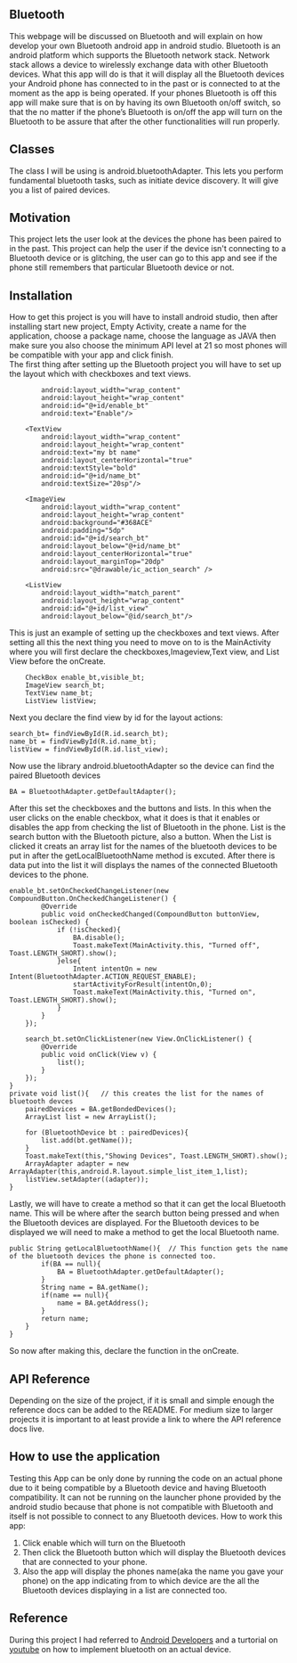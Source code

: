 ## Bluetooth
This webpage will be discussed on Bluetooth and will explain on how develop your own Bluetooth android app in android studio. Bluetooth is an android platform which supports the Bluetooth network stack. Network stack allows a device to wirelessly exchange data with other Bluetooth devices. What this app will do is that it will display all the Bluetooth devices your Android phone has connected to in the past or is connected to at the moment as the app is being operated. If your phones Bluetooth is off this app will make sure that is on by having its own Bluetooth on/off switch, so that the no matter if the phone’s Bluetooth is on/off the app will turn on the Bluetooth to be assure that after the other functionalities will run properly. 

## Classes
The class I will be using is android.bluetoothAdapter. This lets you perform fundamental bluetooth tasks, such as initiate device discovery. It will give you a list of paired devices. 

## Motivation
This project lets the user look at the devices the phone has been paired to in the past. This project can help the user if the device isn't connecting to a Bluetooth device or is glitching, the user can go to this app and see if the phone still remembers that particular Bluetooth device or not. 

## Installation
How to get this project is you will have to install android studio, then after installing start new project, Empty Activity, create a name for the application, choose a package name, choose the language as JAVA then make sure you also choose the minimum API level at 21 so most phones will be compatible with your app and click finish.  
The first thing after setting up the Bluetooth project you will have to set up the layout which with checkboxes and text views.
``` <CheckBox
        android:layout_width="wrap_content"
        android:layout_height="wrap_content"
        android:id="@+id/enable_bt"
        android:text="Enable"/>

    <TextView
        android:layout_width="wrap_content"
        android:layout_height="wrap_content"
        android:text="my bt name"
        android:layout_centerHorizontal="true"
        android:textStyle="bold"
        android:id="@+id/name_bt"
        android:textSize="20sp"/>

    <ImageView
        android:layout_width="wrap_content"
        android:layout_height="wrap_content"
        android:background="#368ACE"
        android:padding="5dp"
        android:id="@+id/search_bt"
        android:layout_below="@+id/name_bt"
        android:layout_centerHorizontal="true"
        android:layout_marginTop="20dp"
        android:src="@drawable/ic_action_search" />
    
    <ListView
        android:layout_width="match_parent"
        android:layout_height="wrap_content"
        android:id="@+id/list_view"
        android:layout_below="@id/search_bt"/>
```
This is just an example of setting up the checkboxes and text views. 
After setting all this the next thing you need to move on to is the MainActivity where you will first declare the checkboxes,Imageview,Text view, and List View before the onCreate. 
```public class MainActivity extends AppCompatActivity {
    CheckBox enable_bt,visible_bt;
    ImageView search_bt;
    TextView name_bt;
    ListView listView;
```
Next you declare the find view by id for the layout actions:
``` enable_bt = findViewById(R.id.enable_bt);
search_bt= findViewById(R.id.search_bt);
name_bt = findViewById(R.id.name_bt);
listView = findViewById(R.id.list_view);
```

Now use the library android.bluetoothAdapter so the device can find the paired Bluetooth devices
```
BA = BluetoothAdapter.getDefaultAdapter();
```

After this set the checkboxes and the buttons and lists. In this when the user clicks on the enable checkbox, what it does is that it enables or disables the app from checking the list of Bluetooth in the phone. List is the search button with the Bluetooth picture, also a button. When the List is clicked it creats an array list for the names of the bluetooth devices to be put in after the getLocalBluetoothName method is excuted. After there is data put into the list it will displays the names of the connected Bluetooth devices to the phone.
```
enable_bt.setOnCheckedChangeListener(new CompoundButton.OnCheckedChangeListener() {
        @Override
        public void onCheckedChanged(CompoundButton buttonView, boolean isChecked) {
            if (!isChecked){
                BA.disable();
                Toast.makeText(MainActivity.this, "Turned off", Toast.LENGTH_SHORT).show();
            }else{
                Intent intentOn = new Intent(BluetoothAdapter.ACTION_REQUEST_ENABLE);
                startActivityForResult(intentOn,0);
                Toast.makeText(MainActivity.this, "Turned on", Toast.LENGTH_SHORT).show();
            }
        }
    });
   
    search_bt.setOnClickListener(new View.OnClickListener() {
        @Override
        public void onClick(View v) {
            list();
        }
    });
}
private void list(){   // this creates the list for the names of bluetooth devces 
    pairedDevices = BA.getBondedDevices();
    ArrayList list = new ArrayList();

    for (BluetoothDevice bt : pairedDevices){
        list.add(bt.getName());
    }
    Toast.makeText(this,"Showing Devices", Toast.LENGTH_SHORT).show();
    ArrayAdapter adapter = new ArrayAdapter(this,android.R.layout.simple_list_item_1,list);
    listView.setAdapter((adapter));
}

```


Lastly, we will have to create a method so that it can get the local Bluetooth name. This will be where after the search button being pressed and when the Bluetooth devices are displayed. For the Bluetooth devices to be displayed we will need to make a method to get the local Bluetooth name. 
```
public String getLocalBluetoothName(){  // This function gets the name of the bluetooth devices the phone is connected too. 
        if(BA == null){
            BA = BluetoothAdapter.getDefaultAdapter();
        }
        String name = BA.getName();
        if(name == null){
            name = BA.getAddress();
        }
        return name;
    }
}

```

So now after making this, declare the function in the onCreate.

## API Reference


Depending on the size of the project, if it is small and simple enough the reference docs can be added to the README. For medium size to larger projects it is important to at least provide a link to where the API reference docs live.

## How to use the application
Testing this App can be only done by running the code on an actual phone due to it being compatible by a Bluetooth device and having Bluetooth compatibility. It can not be running on the launcher phone provided by the android studio because that phone is not compatible with Bluetooth and itself is not possible to connect to any Bluetooth devices. 
How to work this app: 
1.	Click enable which will turn on the Bluetooth
2.	Then click the Bluetooth button which will display the Bluetooth devices that are connected to your phone. 
3.	Also the app will display the phones name(aka the name you gave your phone) on the app indicating from to which device are the           all the Bluetooth devices displaying in a list are connected too. 
 
## Reference
During this project I had referred to [Android Developers](https://developer.android.com/) and a turtorial on [youtube](https://www.youtube.com/watch?v=iFtjox9_zAI) on how to implement bluetooth on an actual device. 
